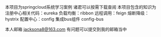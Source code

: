 本项目为springcloud系统学习案例
诸君可以按需下载查阅
本项目包含的知识为
注册中心相关代码：eureka
负载均衡：ribbon
远程调用：feign
熔断降级：hystrix
配置中心：config
集成bus组件 config-bus

本人邮箱 jacksona8@163.com 有问题可以提交到我的邮箱当中
